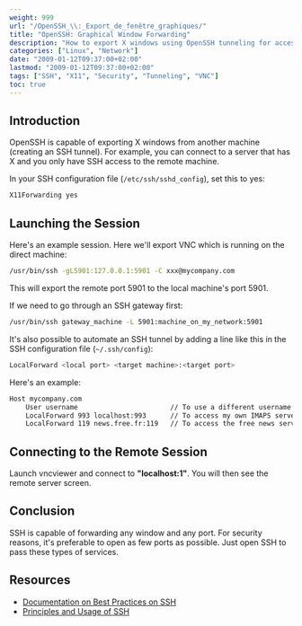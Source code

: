 ```yaml
---
weight: 999
url: "/OpenSSH_\\:_Export_de_fenêtre_graphiques/"
title: "OpenSSH: Graphical Window Forwarding"
description: "How to export X windows using OpenSSH tunneling for accessing graphical applications on remote machines securely"
categories: ["Linux", "Network"]
date: "2009-01-12T09:37:00+02:00"
lastmod: "2009-01-12T09:37:00+02:00"
tags: ["SSH", "X11", "Security", "Tunneling", "VNC"]
toc: true
---
```


## Introduction

OpenSSH is capable of exporting X windows from another machine (creating an SSH tunnel). For example, you can connect to a server that has X and you only have SSH access to the remote machine.

In your SSH configuration file (`/etc/ssh/sshd_config`), set this to yes:

```bash
X11Forwarding yes
```

## Launching the Session

Here's an example session. Here we'll export VNC which is running on the direct machine:

```bash
/usr/bin/ssh -gL5901:127.0.0.1:5901 -C xxx@mycompany.com
```

This will export the remote port 5901 to the local machine's port 5901.

If we need to go through an SSH gateway first:

```bash
/usr/bin/ssh gateway_machine -L 5901:machine_on_my_network:5901
```

It's also possible to automate an SSH tunnel by adding a line like this in the SSH configuration file (`~/.ssh/config`):

```bash
LocalForward <local port> <target machine>:<target port>
```

Here's an example:

```bash
Host mycompany.com
    User username                       // To use a different username than the current one
    LocalForward 993 localhost:993      // To access my own IMAPS server
    LocalForward 119 news.free.fr:119   // To access the free news server
```

## Connecting to the Remote Session

Launch vncviewer and connect to **"localhost:1"**. You will then see the remote server screen.

## Conclusion

SSH is capable of forwarding any window and any port. For security reasons, it's preferable to open as few ports as possible. Just open SSH to pass these types of services.

## Resources
- [Documentation on Best Practices on SSH](/pdf/ssh-_best_practices.pdf)
- [Principles and Usage of SSH](/pdf/principes_et_utilisation_de_ssh.pdf)
